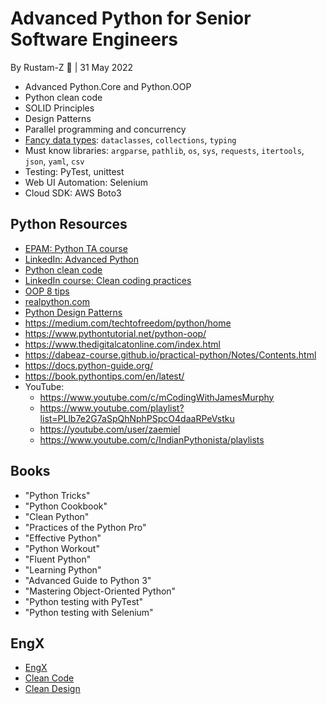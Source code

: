 # Advanced Python for Senior Software Engineers

By Rustam-Z 🚀 | 31 May 2022

- Advanced Python.Core and Python.OOP
- Python clean code
- SOLID Principles
- Design Patterns
- Parallel programming and concurrency
- [Fancy data types](data_structures): `dataclasses`, `collections`, `typing`
- Must know libraries: `argparse`, `pathlib`, `os`, `sys`, `requests`, `itertools`, `json`, `yaml`, `csv`
- Testing: PyTest, unittest
- Web UI Automation: Selenium
- Cloud SDK: AWS Boto3


## Python Resources
- [EPAM: Python TA course](https://kb.epam.com/display/RD/Python+TA+MEP#)
- [LinkedIn: Advanced Python](https://www.linkedin.com/learning/advanced-python)
- [Python clean code](https://github.com/zedr/clean-code-python)
- [LinkedIn course: Clean coding practices](https://www.linkedin.com/learning/agile-software-development-clean-coding-practices)
- [OOP 8 tips](https://towardsdatascience.com/8-tips-for-object-oriented-programming-in-python-3e98b767ae79)
- [realpython.com](https://realpython.com/tutorials/best-practices/)
- [Python Design Patterns](https://python-patterns.guide)
- https://medium.com/techtofreedom/python/home
- https://www.pythontutorial.net/python-oop/
- https://www.thedigitalcatonline.com/index.html
- https://dabeaz-course.github.io/practical-python/Notes/Contents.html
- https://docs.python-guide.org/
- https://book.pythontips.com/en/latest/
- YouTube:
  - https://www.youtube.com/c/mCodingWithJamesMurphy
  - https://www.youtube.com/playlist?list=PLlb7e2G7aSpQhNphPSpcO4daaRPeVstku
  - https://youtube.com/user/zaemiel
  - https://www.youtube.com/c/IndianPythonista/playlists

## Books
- "Python Tricks"
- "Python Cookbook"
- "Clean Python"
- "Practices of the Python Pro"
- "Effective Python"
- "Python Workout"
- "Fluent Python"
- "Learning Python"
- "Advanced Guide to Python 3"
- "Mastering Object-Oriented Python"
- "Python testing with PyTest"
- "Python testing with Selenium"

## EngX
- [EngX](https://elearn.epam.com/courses/course-v1:EPAM+EngX_B+0921/course/)
- [Clean Code](https://elearn.epam.com/courses/course-v1:EPAM+CC2.0+04_21/course/)
- [Clean Design](https://elearn.epam.com/courses/course-v1:EPAM+ECDJ+2021_EngX_CD/course/)